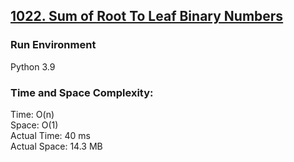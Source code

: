 ## [1022. Sum of Root To Leaf Binary Numbers](https://leetcode.com/problems/sum-of-root-to-leaf-binary-numbers/)

### Run Environment
Python 3.9

### Time and Space Complexity:
Time: O(n)  
Space: O(1)  
Actual Time: 40 ms  
Actual Space: 14.3 MB
